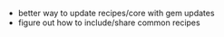 * better way to update recipes/core with gem updates
* figure out how to include/share common recipes

